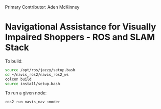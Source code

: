 Primary Contributor: Aden McKinney

# Navigational Assistance for Visually Impaired Shoppers - ROS and SLAM Stack

To build:
```bash
source /opt/ros/jazzy/setup.bash
cd ~/navis_ros2/navis_ros2_ws
colcon build
source install/setup.bash
```

To run a given node:
```bash
ros2 run navis_nav <node>
```